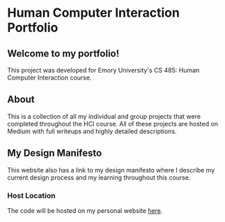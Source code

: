 # Human Computer Interaction Portfolio

## Welcome to my portfolio!
This project was developed for Emory University's CS 485: Human Computer Interaction course.

## About
This is a collection of all my individual and group projects that were completed throughout the HCI course. All of these projects are hosted on Medium with full writeups and highly detailed descriptions.

## My Design Manifesto
This website also has a link to my design manifesto where I describe my current design process and my learning throughout this course.

### Host Location
The code will be hosted on my personal website [here](https://jackanstey.com/portfolio.html).